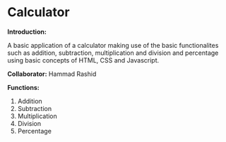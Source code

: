 # Calculator


**Introduction:**

A basic application of a calculator making use of the basic functionalites such as addition, subtraction, multiplication and division and percentage using basic concepts of
HTML, CSS and Javascript. 

**Collaborator:** 
Hammad Rashid

**Functions:**
1. Addition
2. Subtraction
3. Multiplication
4. Division
5. Percentage
